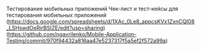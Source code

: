 Тестирование мобильных приложений
Чек-лист и тест-кейсы для тестирования мобильных приложений
(https://docs.google.com/spreadsheets/d/1XAc_0Le8_appcsKVx1ZxnCQI08_LSHswdOeRirBSIZE/edit?usp=sharing)
(https://github.com/ngavrilenko/Mobile-Application-Testing/commit/970f94432a816aa47e5237317f5a5ef2f572a99a)
